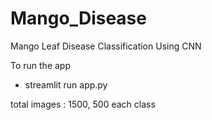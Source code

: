 # Mango_Disease
Mango Leaf Disease Classification Using CNN

To run the app
- streamlit run app.py

total images : 1500, 500 each class
